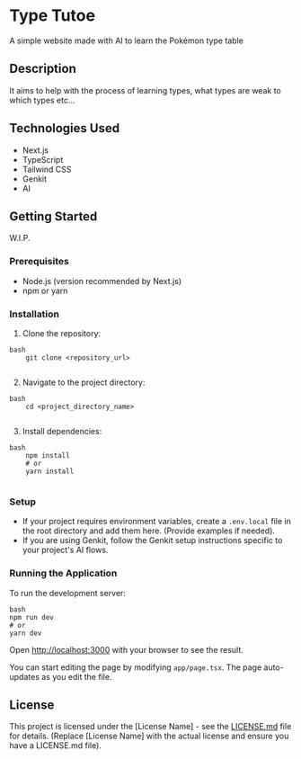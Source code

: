 # Type Tutoe

A simple website made with AI to learn the Pokémon type table

## Description

It aims to help with the process of learning types, what types are weak to which types etc...

## Technologies Used

*   Next.js
*   TypeScript
*   Tailwind CSS
*   Genkit
*   AI
  
## Getting Started

W.I.P.

### Prerequisites

*   Node.js (version recommended by Next.js)
*   npm or yarn

### Installation

1.  Clone the repository:
```
bash
    git clone <repository_url>
    
```
2.  Navigate to the project directory:
```
bash
    cd <project_directory_name>
    
```
3.  Install dependencies:
```
bash
    npm install
    # or
    yarn install
    
```
### Setup

*   If your project requires environment variables, create a `.env.local` file in the root directory and add them here. (Provide examples if needed).
*   If you are using Genkit, follow the Genkit setup instructions specific to your project's AI flows.

### Running the Application

To run the development server:
```
bash
npm run dev
# or
yarn dev
```
Open [http://localhost:3000](http://localhost:3000) with your browser to see the result.

You can start editing the page by modifying `app/page.tsx`. The page auto-updates as you edit the file.

## License

This project is licensed under the [License Name] - see the [LICENSE.md](LICENSE.md) file for details. (Replace [License Name] with the actual license and ensure you have a LICENSE.md file).
